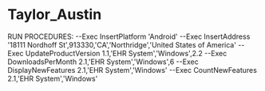 # Taylor_Austin

RUN PROCEDURES:
--Exec InsertPlatform 'Android'
--Exec InsertAddress '18111 Nordhoff St',913330,'CA','Northridge','United States of America'
--Exec UpdateProductVersion 1.1,'EHR System','Windows',2.2
--Exec DownloadsPerMonth 2.1,'EHR System','Windows',6
--Exec DisplayNewFeatures 2.1,'EHR System','Windows'
--Exec CountNewFeatures 2.1,'EHR System','Windows'
